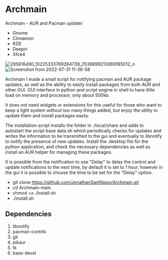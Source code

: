 # Archmain
Archmain - AUR and Pacman updater 
- Gnome
- Cinnamon
- KDE
- Deepin
- Xfce4

![295616490_10225333769284739_2539899213069185012_n](https://user-images.githubusercontent.com/103053714/182023375-69c64efc-ad34-4a4a-96f8-1a7232e025be.jpg)
![Screenshot from 2022-07-31 11-36-58](https://user-images.githubusercontent.com/103053714/182023382-9a34f3f1-1b44-4fe9-95d7-4dc6f4cf81dc.png)

Archmain
I made a small script for notifying pacman and AUR package updates, as well as the ability to easily install packages from both AUR and other GUI.
GUI interface in python and script engine in shell to have little load on memory and processor, only about 500kb.

It does not need widgets or extensions for this useful for those who want to keep a light system without too many things added, but enjoy the utility to update them and install packages easily.

The installation script installs the folder in ./local/share
and adds to autostart the script base data.sh which periodically checks for updates and writes the information to be transmitted to the gui and eventually to libnotify to notify the presence of new updates. Install the .desktop file for the python application, and check the necessary dependencies as well as install an AUR helper for managing these packages.

It is possible from the notification to use "Delay" to delay the control and update notifications to the next time, by default it is set to 1 hour, however in the gui it is possible to choose the time to be set for the "Delay" option.


- git clone https://github.com/JonathanSanfilippo/Archmain.git
- cd Archmain-main
- chmod +x ./install.sh
- ./install.sh

## Dependencies
1. libnotify
2. pacman-contrib
3. git
4. pikaur
5. tk
6. base-devel
